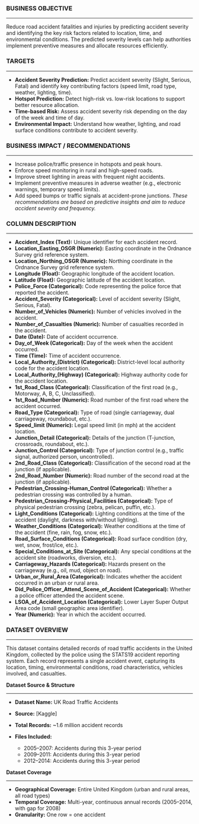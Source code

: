 ### BUSINESS OBJECTIVE

---

Reduce road accident fatalities and injuries by predicting accident severity and identifying the key risk factors related to location, time, and environmental conditions. The predicted severity levels can help authorities implement preventive measures and allocate resources efficiently.

### TARGETS

---

* **Accident Severity Prediction:** Predict accident severity (Slight, Serious, Fatal) and identify key contributing factors (speed limit, road type, weather, lighting, time).
* **Hotspot Prediction:** Detect high-risk vs. low-risk locations to support better resource allocation.
* **Time-based Risk:** Assess accident severity risk depending on the day of the week and time of day.
* **Environmental Impact:** Understand how weather, lighting, and road surface conditions contribute to accident severity.

### BUSINESS IMPACT / RECOMMENDATIONS

---

* Increase police/traffic presence in hotspots and peak hours.
* Enforce speed monitoring in rural and high-speed roads.
* Improve street lighting in areas with frequent night accidents.
* Implement preventive measures in adverse weather (e.g., electronic warnings, temporary speed limits).
* Add speed bumps or traffic signals at accident-prone junctions.
  *These recommendations are based on predictive insights and aim to reduce accident severity and frequency.*

### COLUMN DESCRIPTION

---

* **Accident\_Index (Text):** Unique identifier for each accident record.
* **Location\_Easting\_OSGR (Numeric):** Easting coordinate in the Ordnance Survey grid reference system.
* **Location\_Northing\_OSGR (Numeric):** Northing coordinate in the Ordnance Survey grid reference system.
* **Longitude (Float):** Geographic longitude of the accident location.
* **Latitude (Float):** Geographic latitude of the accident location.
* **Police\_Force (Categorical):** Code representing the police force that reported the accident.
* **Accident\_Severity (Categorical):** Level of accident severity (Slight, Serious, Fatal).
* **Number\_of\_Vehicles (Numeric):** Number of vehicles involved in the accident.
* **Number\_of\_Casualties (Numeric):** Number of casualties recorded in the accident.
* **Date (Date):** Date of accident occurrence.
* **Day\_of\_Week (Categorical):** Day of the week when the accident occurred.
* **Time (Time):** Time of accident occurrence.
* **Local\_Authority\_(District) (Categorical):** District-level local authority code for the accident location.
* **Local\_Authority\_(Highway) (Categorical):** Highway authority code for the accident location.
* **1st\_Road\_Class (Categorical):** Classification of the first road (e.g., Motorway, A, B, C, Unclassified).
* **1st\_Road\_Number (Numeric):** Road number of the first road where the accident occurred.
* **Road\_Type (Categorical):** Type of road (single carriageway, dual carriageway, roundabout, etc.).
* **Speed\_limit (Numeric):** Legal speed limit (in mph) at the accident location.
* **Junction\_Detail (Categorical):** Details of the junction (T-junction, crossroads, roundabout, etc.).
* **Junction\_Control (Categorical):** Type of junction control (e.g., traffic signal, authorized person, uncontrolled).
* **2nd\_Road\_Class (Categorical):** Classification of the second road at the junction (if applicable).
* **2nd\_Road\_Number (Numeric):** Road number of the second road at the junction (if applicable).
* **Pedestrian\_Crossing-Human\_Control (Categorical):** Whether a pedestrian crossing was controlled by a human.
* **Pedestrian\_Crossing-Physical\_Facilities (Categorical):** Type of physical pedestrian crossing (zebra, pelican, puffin, etc.).
* **Light\_Conditions (Categorical):** Lighting conditions at the time of the accident (daylight, darkness with/without lighting).
* **Weather\_Conditions (Categorical):** Weather conditions at the time of the accident (fine, rain, fog, snow, etc.).
* **Road\_Surface\_Conditions (Categorical):** Road surface condition (dry, wet, snow, frost/ice, etc.).
* **Special\_Conditions\_at\_Site (Categorical):** Any special conditions at the accident site (roadworks, diversion, etc.).
* **Carriageway\_Hazards (Categorical):** Hazards present on the carriageway (e.g., oil, mud, object on road).
* **Urban\_or\_Rural\_Area (Categorical):** Indicates whether the accident occurred in an urban or rural area.
* **Did\_Police\_Officer\_Attend\_Scene\_of\_Accident (Categorical):** Whether a police officer attended the accident scene.
* **LSOA\_of\_Accident\_Location (Categorical):** Lower Layer Super Output Area code (small geographic area identifier).
* **Year (Numeric):** Year in which the accident occurred.

### DATASET OVERVIEW

---

This dataset contains detailed records of road traffic accidents in the United Kingdom, collected by the police using the STATS19 accident reporting system. Each record represents a single accident event, capturing its location, timing, environmental conditions, road characteristics, vehicles involved, and casualties.

**Dataset Source & Structure**

---

* **Dataset Name:** UK Road Traffic Accidents
* **Source:** \[Kaggle]
* **Total Records:** \~1.6 million accident records
* **Files Included:**

  * 2005–2007: Accidents during this 3-year period
  * 2009–2011: Accidents during this 3-year period
  * 2012–2014: Accidents during this 3-year period

**Dataset Coverage**

---

* **Geographical Coverage:** Entire United Kingdom (urban and rural areas, all road types)
* **Temporal Coverage:** Multi-year, continuous annual records (2005–2014, with gap for 2008)
* **Granularity:** One row = one accident
